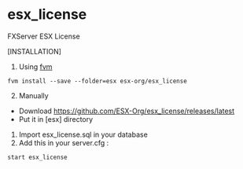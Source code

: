 # esx_license
FXServer ESX License

[INSTALLATION]

1) Using [fvm](https://github.com/qlaffont/fvm-installer)
```
fvm install --save --folder=esx esx-org/esx_license

```

2) Manually

- Download https://github.com/ESX-Org/esx_license/releases/latest
- Put it in [esx] directory


1) Import esx_license.sql in your database
2) Add this in your server.cfg :

```
start esx_license
```
